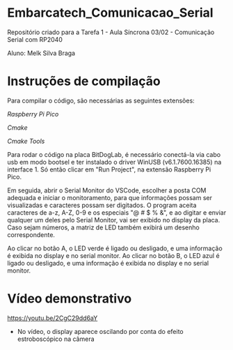 # Embarcatech_Comunicacao_Serial
Repositório criado para a Tarefa 1 - Aula Síncrona 03/02 - Comunicação Serial com RP2040

Aluno: Melk Silva Braga

# Instruções de compilação

Para compilar o código, são necessárias as seguintes extensões: 

*Raspberry Pi Pico*

*Cmake*

*Cmake Tools*

Para rodar o código na placa BitDogLab, é necessário conectá-la via cabo usb em modo bootsel 
e ter instalado o driver WinUSB (v6.1.7600.16385) na interface 1. Só então clicar em "Run Project",
na extensão Raspberry Pi Pico.

Em seguida, abrir o Serial Monitor do VSCode, escolher a posta COM adequada e iniciar o monitoramento,
para que informações possam ser visualizadas e caracteres possam ser digitados. O program aceita caracteres 
de a-z, A-Z, 0-9 e os especiais "@ # $ % &", e ao digitar e enviar qualquer um deles pelo Serial Monitor, 
vai ser exibido no display da placa. Caso sejam números, a matriz de LED também exibirá um desenho correspondente.

Ao clicar no botão A, o LED verde é ligado ou desligado, e uma informação é exibida no display e no serial monitor.
Ao clicar no botão B, o LED azul é ligado ou desligado, e uma informação é exibida no display e no serial monitor.

# Vídeo demonstrativo
https://youtu.be/2CgC29dd6aY

* No vídeo, o display aparece oscilando por conta do efeito estroboscópico na câmera
